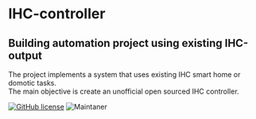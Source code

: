 # IHC-controller
## Building automation project using existing IHC-output

The project implements a system that uses existing IHC smart home or domotic tasks.<br/>
The main objective is create an unofficial open sourced IHC controller. 

[![GitHub license](https://img.shields.io/github/license/Naereen/StrapDown.js.svg)](https://github.com/jellyfish101/IHC-controller/blob/master/LICENSE)
![Maintaner](https://img.shields.io/badge/author-@jellyfish101-blue)
